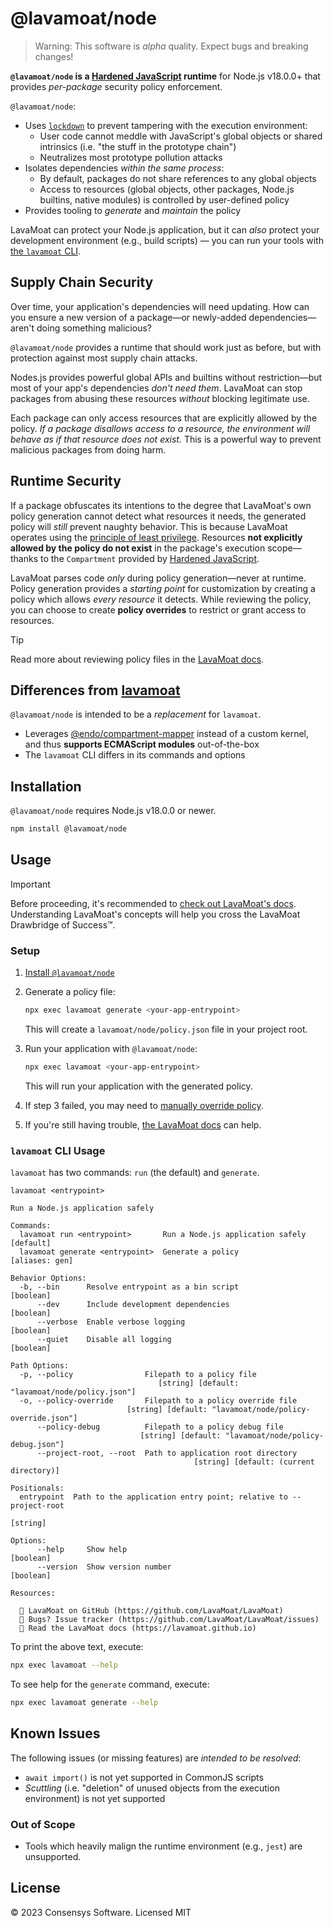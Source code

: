 # @lavamoat/node

> Warning: This software is _alpha_ quality. Expect bugs and breaking changes!

**`@lavamoat/node` is a [Hardened JavaScript][] runtime** for Node.js v18.0.0+ that provides _per-package_ security policy enforcement.

`@lavamoat/node`:

- Uses [`lockdown`][lockdown] to prevent tampering with the execution environment:
  - User code cannot meddle with JavaScript's global objects or shared intrinsics (i.e. "the
    stuff in the prototype chain")
  - Neutralizes most prototype pollution attacks
- Isolates dependencies _within the same process_:
  - By default, packages do not share references to any global objects
  - Access to resources (global objects, other packages, Node.js builtins,
    native modules) is controlled by user-defined policy
- Provides tooling to _generate_ and _maintain_ the policy

LavaMoat can protect your Node.js application, but it can _also_ protect your development environment (e.g., build scripts) — you can run your tools with [the `lavamoat` CLI](#usage).

## Supply Chain Security

Over time, your application's dependencies will need updating. How can you ensure a new version of a package—or newly-added dependencies—aren't doing something malicious?

`@lavamoat/node` provides a runtime that should work just as before, but with protection against most supply chain attacks.

Nodes.js provides powerful global APIs and builtins without restriction—but most of your app's dependencies _don't need them_. LavaMoat can stop packages from abusing these resources _without_ blocking legitimate use.

Each package can only access resources that are explicitly allowed by the policy. _If a package disallows access to a resource, the environment will behave as if that resource does not exist._ This is a powerful way to prevent malicious packages from doing harm.

## Runtime Security

If a package obfuscates its intentions to the degree that LavaMoat's own policy generation cannot detect what resources it needs, the generated policy will _still_ prevent naughty behavior. This is because LavaMoat operates using the [principle of least privilege](https://en.wikipedia.org/wiki/Principle_of_least_privilege). Resources **not explicitly allowed by the policy do not exist** in the package's execution scope—thanks to the `Compartment` provided by [Hardened JavaScript][].

LavaMoat parses code _only_ during policy generation—never at runtime. Policy generation provides a _starting point_ for customization by creating a policy which allows _every resource_ it detects. While reviewing the policy, you can choose to create **policy overrides** to restrict or grant access to resources.

> [!TIP]
>
> Read more about reviewing policy files in the [LavaMoat docs](https://lavamoat.github.io/guides/policy-diff/).

## Differences from [lavamoat][]

`@lavamoat/node` is intended to be a _replacement_ for `lavamoat`.

- Leverages [@endo/compartment-mapper][] instead of a custom kernel, and thus
  **supports ECMAScript modules** out-of-the-box
- The `lavamoat` CLI differs in its commands and options

## Installation

`@lavamoat/node` requires Node.js v18.0.0 or newer.

```sh
npm install @lavamoat/node
```

## Usage

> [!IMPORTANT]
>
> Before proceeding, it's recommended to [check out LavaMoat's docs][docs].
> Understanding LavaMoat's concepts will help you cross the LavaMoat Drawbridge
> of Success™.

### Setup

1. [Install `@lavamoat/node`](#installation)
2. Generate a policy file:

   ```sh
   npx exec lavamoat generate <your-app-entrypoint>
   ```

   This will create a `lavamoat/node/policy.json` file in your project root.

3. Run your application with `@lavamoat/node`:

   ```sh
   npx exec lavamoat <your-app-entrypoint>
   ```

   This will run your application with the generated policy.

4. If step 3 failed, you may need to [manually override policy][policy-guide].
5. If you're still having trouble, [the LavaMoat docs][docs] can help.

### `lavamoat` CLI Usage

`lavamoat` has two commands: `run` (the default) and `generate`.

```text
lavamoat <entrypoint>

Run a Node.js application safely

Commands:
  lavamoat run <entrypoint>       Run a Node.js application safely     [default]
  lavamoat generate <entrypoint>  Generate a policy               [aliases: gen]

Behavior Options:
  -b, --bin      Resolve entrypoint as a bin script                    [boolean]
      --dev      Include development dependencies                      [boolean]
      --verbose  Enable verbose logging                                [boolean]
      --quiet    Disable all logging                                   [boolean]

Path Options:
  -p, --policy                Filepath to a policy file
                                 [string] [default: "lavamoat/node/policy.json"]
  -o, --policy-override       Filepath to a policy override file
                          [string] [default: "lavamoat/node/policy-override.json"]
      --policy-debug          Filepath to a policy debug file
                             [string] [default: "lavamoat/node/policy-debug.json"]
      --project-root, --root  Path to application root directory
                                         [string] [default: (current directory)]

Positionals:
  entrypoint  Path to the application entry point; relative to --project-root
                                                                        [string]

Options:
      --help     Show help                                             [boolean]
      --version  Show version number                                   [boolean]

Resources:

  🌋 LavaMoat on GitHub (https://github.com/LavaMoat/LavaMoat)
  🐛 Bugs? Issue tracker (https://github.com/LavaMoat/LavaMoat/issues)
  📖 Read the LavaMoat docs (https://lavamoat.github.io)
```

To print the above text, execute:

```sh
npx exec lavamoat --help
```

To see help for the `generate` command, execute:

```sh
npx exec lavamoat generate --help
```

## Known Issues

The following issues (or missing features) are _intended to be resolved_:

- `await import()` is not yet supported in CommonJS scripts
- _Scuttling_ (i.e. "deletion" of unused objects from the execution environment)
  is not yet supported

### Out of Scope

- Tools which heavily malign the runtime environment (e.g., `jest`) are unsupported.

## License

©️ 2023 Consensys Software. Licensed MIT

[Hardened JavaScript]: https://hardenedjs.org
[lockdown]: https://hardenedjs.org/#lockdown
[lavamoat]: https://npm.im/lavamoat
[@endo/compartment-mapper]: https://npm.im/@endo/compartment-mapper
[policy-guide]: https://lavamoat.github.io/guides/policy/
[docs]: https://lavamoat.github.io
